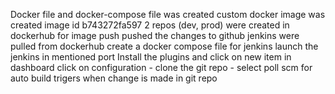 


Docker file and docker-compose file was created 
custom docker image was created
image id b743272fa597
2 repos (dev, prod) were created in dockerhub for image push
pushed the changes to github
jenkins were pulled from dockerhub
create a docker compose file for jenkins
launch the jenkins in mentioned port
Install the plugins and  click on new item in dashboard
click on configuration - clone the git repo - select poll scm for auto build trigers when change is made in git repo
